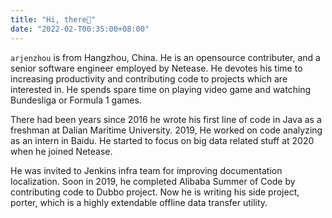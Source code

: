 ```yaml
---
title: "Hi, there👋"
date: "2022-02-T00:35:00+08:00"
---
```


`arjenzhou` is from Hangzhou, China. He is an opensource contributer, and a senior software engineer employed by Netease. He devotes his time to increasing productivity and contributing code to projects which are interested in. He spends spare time on playing video game and watching Bundesliga or Formula 1 games.

There had been years since 2016 he wrote his first line of code in Java as a freshman at Dalian Maritime University. 2019, He worked
 on code analyzing as an intern in Baidu. He started to focus on big data related stuff at 2020 when he joined Netease.

He was invited to Jenkins infra team for improving documentation localization. Soon in 2019, he completed Alibaba Summer of Code by contributing code to Dubbo project. Now he is writing his side project, porter, which is a highly extendable offline data transfer utility.
